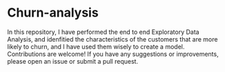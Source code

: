 # Churn-analysis
In this repository, I have performed the end to end Exploratory Data Analysis, and idenfitied the characteristics of the customers that are more likely to churn, and I have used them wisely to create a model.
Contributions are welcome! If you have any suggestions or improvements, please open an issue or submit a pull request.
